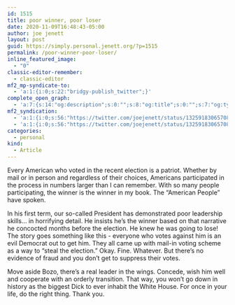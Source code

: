 ```yaml
---
id: 1515
title: poor winner, poor loser
date: 2020-11-09T16:48:43-05:00
author: joe jenett
layout: post
guid: https://simply.personal.jenett.org/?p=1515
permalink: /poor-winner-poor-loser/
inline_featured_image:
  - "0"
classic-editor-remember:
  - classic-editor
mf2_mp-syndicate-to:
  - 'a:1:{i:0;s:22:"bridgy-publish_twitter";}'
complete_open_graph:
  - 'a:7:{s:14:"og:description";s:0:"";s:8:"og:title";s:0:"";s:7:"og:type";s:0:"";s:12:"twitter:card";s:7:"summary";s:15:"twitter:creator";s:0:"";s:19:"twitter:description";s:0:"";s:8:"og:image";s:0:"";}'
mf2_syndication:
  - 'a:1:{i:0;s:56:"https://twitter.com/joejenett/status/1325918306570801152";}'
  - 'a:1:{i:0;s:56:"https://twitter.com/joejenett/status/1325918306570801152";}'
categories:
  - personal
kind:
  - Article
---
```

Every American who voted in the recent election is a patriot. Whether by mail or in person and regardless of their choices, Americans participated in the process in numbers larger than I can remember. With so many people participating, the winner is the winner in my book. The “American People” have spoken.

In his first term, our so-called President has demonstrated poor leadership skills... in horrifying detail. He insists he’s the winner based on that narrative he concocted months before the election. He knew he was going to lose! The story goes something like this - everyone who votes against him is an evil Democrat out to get him. They all came up with mail-in voting scheme as a way to “steal the election.” Okay. Fine. Whatever. But there’s no evidence of fraud and you don’t get to suppress their votes.

Move aside Bozo, there’s a real leader in the wings. Concede, wish him well and cooperate with an orderly transition. That way, you won’t go down in history as the biggest Dick to ever inhabit the White House. For once in your life, do the right thing. Thank you.